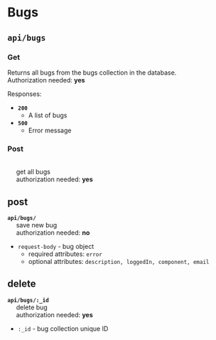 # Bugs

## `api/bugs`
### Get
Returns all bugs from the bugs collection in the database.
<br>
Authorization needed: **yes**

Responses:
* **`200`**
  * A list of bugs
* **`500`**
  * Error message

### Post

<br>&nbsp;&nbsp;&nbsp;&nbsp;
	get all bugs
<br>&nbsp;&nbsp;&nbsp;&nbsp;
	authorization needed: **yes**

## post
**`api/bugs/`**
<br>&nbsp;&nbsp;&nbsp;&nbsp;
	save new bug
<br>&nbsp;&nbsp;&nbsp;&nbsp;
	authorization needed: **no**
- `request-body` - bug object
	- required attributes: `error`
	- optional attributes: `description, loggedIn, component, email`

## delete
**`api/bugs/:_id`**
<br>&nbsp;&nbsp;&nbsp;&nbsp;
	delete bug
<br>&nbsp;&nbsp;&nbsp;&nbsp;
	authorization needed: **yes**
- `:_id` - bug collection unique ID
